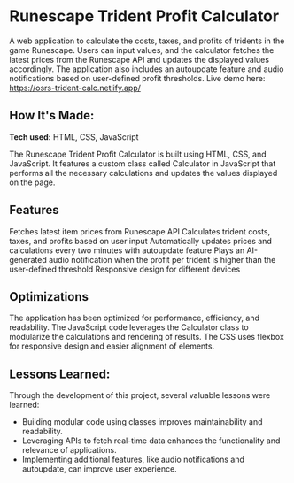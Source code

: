 # Runescape Trident Profit Calculator

A web application to calculate the costs, taxes, and profits of tridents in the game Runescape. Users can input values, and the calculator fetches the latest prices from the Runescape API and updates the displayed values accordingly. The application also includes an autoupdate feature and audio notifications based on user-defined profit thresholds.
Live demo here: https://osrs-trident-calc.netlify.app/

## How It's Made:

**Tech used:** HTML, CSS, JavaScript

The Runescape Trident Profit Calculator is built using HTML, CSS, and JavaScript. It features a custom class called Calculator in JavaScript that performs all the necessary calculations and updates the values displayed on the page.

## Features
Fetches latest item prices from Runescape API
Calculates trident costs, taxes, and profits based on user input
Automatically updates prices and calculations every two minutes with autoupdate feature
Plays an AI-generated audio notification when the profit per trident is higher than the user-defined threshold
Responsive design for different devices

## Optimizations
The application has been optimized for performance, efficiency, and readability. The JavaScript code leverages the Calculator class to modularize the calculations and rendering of results. The CSS uses flexbox for responsive design and easier alignment of elements.

## Lessons Learned:
Through the development of this project, several valuable lessons were learned:

- Building modular code using classes improves maintainability and readability.
- Leveraging APIs to fetch real-time data enhances the functionality and relevance of applications.
- Implementing additional features, like audio notifications and autoupdate, can improve user experience.

